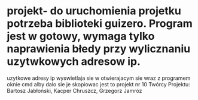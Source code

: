 # projekt- do uruchomienia projetku potrzeba biblioteki guizero. Program jest w gotowy, wymaga tylko naprawienia błedy przy wylicznaniu uzytwkowych adresow ip.
uzytkowe adresy ip wyswietlaja sie w otwierajacym sie wraz z programem oknie cmd alby dalo sie je skopiowac 
jest to projekt nr 10
Twórcy Projektu: Bartosz Jabłoński, Kacper Chruszcz, Grzegorz Jamróz
